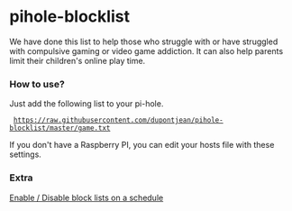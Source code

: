 # pihole-blocklist
<p>We have done this list to help those who struggle with or have struggled with compulsive gaming or video game addiction. It can also help parents limit their children's online play time.</p>

### How to use?
Just add the following list to your pi-hole.

<code> https://raw.githubusercontent.com/dupontjean/pihole-blocklist/master/game.txt </code>

If you don't have a Raspberry PI, you can edit your hosts file with these settings.

### Extra
[Enable / Disable block lists on a schedule](https://www.reddit.com/r/pihole/comments/a5p5zm/enable_disable_block_lists_on_a_schedule/)
